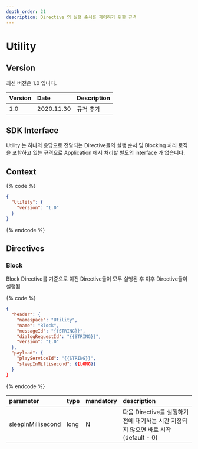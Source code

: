 ```yaml
---
depth_order: 21
description: Directive 의 실행 순서를 제어하기 위한 규격
---
```


# Utility

## Version

최신 버전은 1.0 입니다.

| Version | Date       | Description |
|:--------|:-----------|:------------|
| 1.0     | 2020.11.30 | 규격 추가       |

## SDK Interface

Utility 는 하나의 응답으로 전달되는 Directive들의 실행 순서 및 Blocking 처리 로직을 포함하고 있는 규격으로 Application 에서 처리할 별도의 interface 가 없습니다.

## Context

{% code %}
```json
{
  "Utility": {
    "version": "1.0"
  }
}
```
{% endcode %}

## Directives

### Block

Block Directive를 기준으로 이전 Directive들이 모두 실행된 후 이후 Directive들이 실행됨

{% code %}
```json
{
  "header": {
    "namespace": "Utility",
    "name": "Block",
    "messageId": "{{STRING}}",
    "dialogRequestId": "{{STRING}}",
    "version": "1.0"
  },
  "payload": {
    "playServiceId": "{{STRING}}",
    "sleepInMillisecond": {{LONG}}
  }
}
```
{% endcode %}

| parameter          | type  | mandatory | description                                                |
|:-------------------|:------|:----------|:-----------------------------------------------------------|
| sleepInMillisecond | long  | N         | 다음 Directive를 실행하기 전에 대기하는 시간 지정되지 않으면 바로 시작 (default - 0) |

